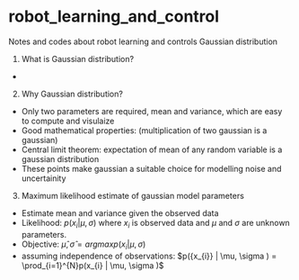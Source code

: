 # robot_learning_and_control
Notes and codes about robot learning and controls
Gaussian distribution

1. What is Gaussian distribution?
- 
2. Why Gaussian distribution?
- Only two parameters are required, mean and variance, which are easy to compute and visulaize
- Good mathematical properties: (multiplication of two gaussian is a gaussian)
- Central limit theorem: expectation of mean of any random variable is a gaussian distribution
- These points make gaussian a suitable choice for modelling noise and uncertainity
3. Maximum likelihood estimate of gaussian model parameters
- Estimate mean and variance given the observed data
- Likelihood:  $p({{x_{i}}} |  \mu, \sigma )$ where $x_{i}$ is observed data and $\mu$ and $\sigma$ are unknown parameters.
- Objective: $\hat{\mu} , \hat{\sigma} = arg max p({x_{i}} |  \mu, \sigma )$
- assuming independence of observations: $p({x_{i}} |  \mu, \sigma ) = \prod_{i=1}^{N}p(x_{i} |  \mu, \sigma )$
